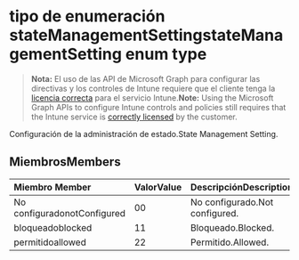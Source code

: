 # <a name="statemanagementsetting-enum-type"></a><span data-ttu-id="17406-101">tipo de enumeración stateManagementSetting</span><span class="sxs-lookup"><span data-stu-id="17406-101">stateManagementSetting enum type</span></span>

> <span data-ttu-id="17406-102">**Nota:** El uso de las API de Microsoft Graph para configurar las directivas y los controles de Intune requiere que el cliente tenga la [licencia correcta](https://go.microsoft.com/fwlink/?linkid=839381) para el servicio Intune.</span><span class="sxs-lookup"><span data-stu-id="17406-102">**Note:** Using the Microsoft Graph APIs to configure Intune controls and policies still requires that the Intune service is [correctly licensed](https://go.microsoft.com/fwlink/?linkid=839381) by the customer.</span></span>

<span data-ttu-id="17406-103">Configuración de la administración de estado.</span><span class="sxs-lookup"><span data-stu-id="17406-103">State Management Setting.</span></span>
## <a name="members"></a><span data-ttu-id="17406-104">Miembros</span><span class="sxs-lookup"><span data-stu-id="17406-104">Members</span></span>
|<span data-ttu-id="17406-105">Miembro	</span><span class="sxs-lookup"><span data-stu-id="17406-105">Member</span></span>|<span data-ttu-id="17406-106">Valor</span><span class="sxs-lookup"><span data-stu-id="17406-106">Value</span></span>|<span data-ttu-id="17406-107">Descripción</span><span class="sxs-lookup"><span data-stu-id="17406-107">Description</span></span>|
|:---|:---|:---|
|<span data-ttu-id="17406-108">No configurado</span><span class="sxs-lookup"><span data-stu-id="17406-108">notConfigured</span></span>|<span data-ttu-id="17406-109">0</span><span class="sxs-lookup"><span data-stu-id="17406-109">0</span></span>|<span data-ttu-id="17406-110">No configurado.</span><span class="sxs-lookup"><span data-stu-id="17406-110">Not configured.</span></span>|
|<span data-ttu-id="17406-111">bloqueado</span><span class="sxs-lookup"><span data-stu-id="17406-111">blocked</span></span>|<span data-ttu-id="17406-112">1</span><span class="sxs-lookup"><span data-stu-id="17406-112">1</span></span>|<span data-ttu-id="17406-113">Bloqueado.</span><span class="sxs-lookup"><span data-stu-id="17406-113">Blocked.</span></span>|
|<span data-ttu-id="17406-114">permitido</span><span class="sxs-lookup"><span data-stu-id="17406-114">allowed</span></span>|<span data-ttu-id="17406-115">2</span><span class="sxs-lookup"><span data-stu-id="17406-115">2</span></span>|<span data-ttu-id="17406-116">Permitido.</span><span class="sxs-lookup"><span data-stu-id="17406-116">Allowed.</span></span>|



